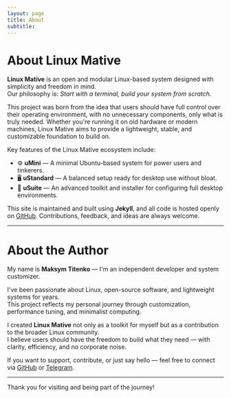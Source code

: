 ```yaml
---
layout: page
title: About
subtitle: 
---
```


# About Linux Mative

**Linux Mative** is an open and modular Linux-based system designed with simplicity and freedom in mind.  
Our philosophy is: *Start with a terminal, build your system from scratch.*  

This project was born from the idea that users should have full control over their operating environment, with no unnecessary components, only what is truly needed. Whether you're running it on old hardware or modern machines, Linux Mative aims to provide a lightweight, stable, and customizable foundation to build on.

Key features of the Linux Mative ecosystem include:

- ⚙️ **uMini** — A minimal Ubuntu-based system for power users and tinkerers.  
- 🖥️ **uStandard** — A balanced setup ready for desktop use without bloat.  
- 🧰 **uSuite** — An advanced toolkit and installer for configuring full desktop environments.

This site is maintained and built using **Jekyll**, and all code is hosted openly on [GitHub](https://github.com/linuxmative). Contributions, feedback, and ideas are always welcome.

---

# About the Author

My name is **Maksym Titenko** — I'm an independent developer and system customizer.

I've been passionate about Linux, open-source software, and lightweight systems for years.  
This project reflects my personal journey through customization, performance tuning, and minimalist computing.

I created **Linux Mative** not only as a toolkit for myself but as a contribution to the broader Linux community.  
I believe users should have the freedom to build what they need — with clarity, efficiency, and no corporate noise.

If you want to support, contribute, or just say hello — feel free to connect via [GitHub](https://github.com/titenko) or [Telegram](https://t.me/MaksymTitenko).

---

Thank you for visiting and being part of the journey!